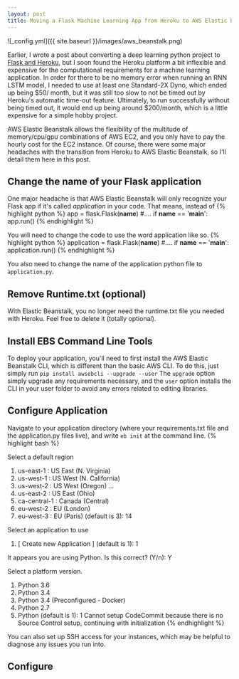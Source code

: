```yaml
---
layout: post
title: Moving a Flask Machine Learning App from Heroku to AWS Elastic Beanstalk
---
```

![_config.yml]({{ site.baseurl }}/images/aws_beanstalk.png)

Earlier, I wrote a post about converting a deep learning python project to [Flask and Heroku](http://zeager.xyz/heroku/), but I soon found the Heroku platform a bit inflexible and expensive for the computational requirements for a machine learning application. In order for there to be no memory error when running an RNN LSTM model, I needed to use at least one Standard-2X Dyno, which ended up being $50/ month, but it was still too slow to not be timed out by Heroku's automatic time-out feature. Ultimately, to run successfully without being timed out, it would end up being around $200/month, which is a little expensive for a simple hobby project. 

AWS Elastic Beanstalk allows the flexibility of the multitude of memory/cpu/gpu combinations of AWS EC2, and you only have to pay the hourly cost for the EC2 instance. Of course, there were some major headaches with the transition from Heroku to AWS Elastic Beanstalk, so I'll detail them here in this post.

## Change the name of your Flask application
One major headache is that AWS Elastic Beanstalk will only recognize your Flask app if it's called *application* in your code. That means, instead of 
{% highlight python %} 
app = flask.Flask(__name__)
#....
if __name__ == '__main__':
    app.run()
{% endhighlight %} 

You will need to change the code to use the word application like so.
{% highlight python %} 
application = flask.Flask(__name__)
#....
if __name__ == '__main__':
    application.run()
{% endhighlight %}

You also need to change the name of the application python file to `application.py`.

## Remove Runtime.txt (optional)
With Elastic Beanstalk, you no longer need the runtime.txt file you needed with Heroku. Feel free to delete it (totally optional).

## Install EBS Command Line Tools
To deploy your application, you'll need to first install the AWS Elastic Beanstalk CLI, which is different than the basic AWS CLI. To do this, just simply run `pip install awsebcli --upgrade --user` The `upgrade` option simply upgrade any requirements necessary, and the `user` option installs the CLI in your user folder to avoid any errors related to editing libraries. 

## Configure Application
Navigate to your application directory (where your requirements.txt file and the application.py files live), and write `eb init` at the command line. 
{% highlight bash %}

Select a default region
1) us-east-1 : US East (N. Virginia)
2) us-west-1 : US West (N. California)
3) us-west-2 : US West (Oregon)
...
14) us-east-2 : US East (Ohio)
15) ca-central-1 : Canada (Central)
16) eu-west-2 : EU (London)
17) eu-west-3 : EU (Paris)
(default is 3): 14

Select an application to use
1) [ Create new Application ]
(default is 1): 1

It appears you are using Python. Is this correct?
(Y/n): Y

Select a platform version.
1) Python 3.6
2) Python 3.4
3) Python 3.4 (Preconfigured - Docker)
4) Python 2.7
5) Python
(default is 1): 1
Cannot setup CodeCommit because there is no Source Control setup, continuing with initialization
{% endhighlight %}

You can also set up SSH access for your instances, which may be helpful to diagnose any issues you run into.

## Configure 
